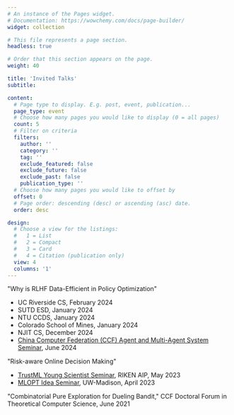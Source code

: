 ```yaml
---
# An instance of the Pages widget.
# Documentation: https://wowchemy.com/docs/page-builder/
widget: collection

# This file represents a page section.
headless: true

# Order that this section appears on the page.
weight: 40

title: 'Invited Talks'
subtitle:

content:
  # Page type to display. E.g. post, event, publication...
  page_type: event
  # Choose how many pages you would like to display (0 = all pages)
  count: 5
  # Filter on criteria
  filters:
    author: ''
    category: ''
    tag: ''
    exclude_featured: false
    exclude_future: false
    exclude_past: false
    publication_type: ''
  # Choose how many pages you would like to offset by
  offset: 0
  # Page order: descending (desc) or ascending (asc) date.
  order: desc

design:
  # Choose a view for the listings:
  #   1 = List
  #   2 = Compact
  #   3 = Card
  #   4 = Citation (publication only)
  view: 4
  columns: '1'
---
```


"Why is RLHF Data-Efficient in Policy Optimization" 
- UC Riverside CS, February 2024
- SUTD ESD, January 2024
- NTU CCDS, January 2024
- Colorado School of Mines, January 2024
- NJIT CS, December 2024
- [China Computer Federation (CCF) Agent and Multi-Agent System Seminar](https://mp.weixin.qq.com/s/siwlT55WsSc7ofhSR04Nzw), June 2024

"Risk-aware Online Decision Making" 
- [TrustML Young Scientist Seminar](https://trustmlresearch.github.io/index.html), RIKEN AIP, May 2023
- [MLOPT Idea Seminar](https://mlopt.ece.wisc.edu/idea-seminar/), UW-Madison, April 2023

"Combinatorial Pure Exploration for Dueling Bandit," CCF Doctoral Forum in Theoretical Computer Science, June 2021
